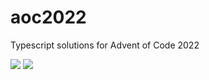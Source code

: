 # aoc2022

Typescript solutions for Advent of Code 2022

![](https://img.shields.io/badge/day%20📅-24-blue)
![](https://img.shields.io/badge/stars%20⭐-24-yellow)
